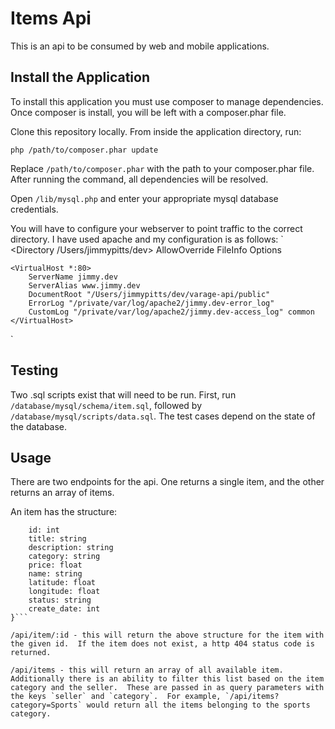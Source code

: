 # Items Api

This is an api to be consumed by web and mobile applications.

## Install the Application

To install this application you must use composer to manage dependencies.  Once composer is install, you will be left with a composer.phar file.

Clone this repository locally.  From inside the application directory, run:

    php /path/to/composer.phar update

Replace `/path/to/composer.phar` with the path to your composer.phar file.  After running the command, all dependencies will be resolved.

Open `/lib/mysql.php` and enter your appropriate mysql database credentials.

You will have to configure your webserver to point traffic to the correct directory.  I have used apache and my configuration is as follows:
`
	<Directory /Users/jimmypitts/dev>
	    AllowOverride FileInfo Options
	</Directory>

	<VirtualHost *:80>
	    ServerName jimmy.dev
	    ServerAlias www.jimmy.dev
	    DocumentRoot "/Users/jimmypitts/dev/varage-api/public"
	    ErrorLog "/private/var/log/apache2/jimmy.dev-error_log"
	    CustomLog "/private/var/log/apache2/jimmy.dev-access_log" common
	</VirtualHost>
`

## Testing

Two .sql scripts exist that will need to be run.  First, run `/database/mysql/schema/item.sql`, followed by `/database/mysql/scripts/data.sql`.  The test cases depend on the state of the database.

## Usage ##

There are two endpoints for the api.  One returns a single item, and the other returns an array of items.

An item has the structure:

```{
	id: int
	title: string
	description: string
	category: string
	price: float
	name: string
	latitude: float
	longitude: float
	status: string
	create_date: int
}```

/api/item/:id - this will return the above structure for the item with the given id.  If the item does not exist, a http 404 status code is returned.

/api/items - this will return an array of all available item.  Additionally there is an ability to filter this list based on the item category and the seller.  These are passed in as query parameters with the keys `seller` and `category`.  For example, `/api/items?category=Sports` would return all the items belonging to the sports category.


